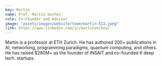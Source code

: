 ```yaml
---
key: Martin
name: Prof. Martin Vechev
role: Co-Founder and Advisor
image: "assets/images/website/team/martin-512.jpeg"
link: https://www.linkedin.com/in/martinvechev/
---
```


Martin is a professor at ETH Zurich. He has authored 200+ publications in AI,
networking, programming paradigms, quantum computing, and others. He has raised
$280M+ as the founder of INSAIT and co-founded 6 deep tech. startups.
